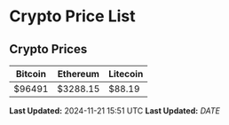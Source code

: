 # Crypto Price List

## Crypto Prices
| Bitcoin | Ethereum | Litecoin |
| ------- | -------- | -------- |
| $96491 | $3288.15 | $88.19 |
**Last Updated:** 2024-11-21 15:51 UTC
**Last Updated:** $DATE$
